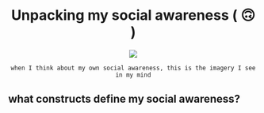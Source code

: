 <h1 align="center">Unpacking my social awareness ( 🙃 )</h1>

<div align="center">

![](https://polywork-production.imgix.net/1n19f03kbuikzx8vhe1elvsp0dqw?ixlib=rails-4.2.0&w=650&auto=format&dpr=1&q=75)

  `when I think about my own social awareness, this is the imagery I see in my mind`
  
  </div>

## what constructs define my social awareness?

